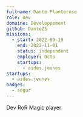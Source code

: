 ```yaml
---
fullname: Dante Planterose
role: Dev
domaine: Développement
github: DanteZ5
missions:
  - start: 2022-09-19
    end: 2022-11-01
    status: independent
    employer: Octo
    startups:
      - aides.jeunes
startups:
  - aides.jeunes
badges:
  - segur
---
```

Dev RoR Magic player